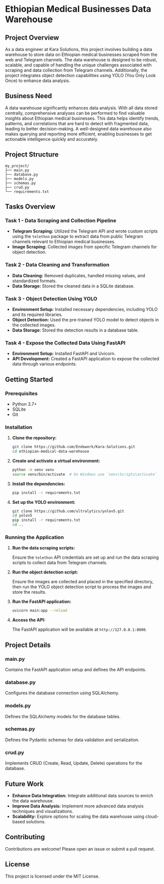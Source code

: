 # Ethiopian Medical Businesses Data Warehouse

## Project Overview

As a data engineer at Kara Solutions, this project involves building a data warehouse to store data on Ethiopian medical businesses scraped from the web and Telegram channels. The data warehouse is designed to be robust, scalable, and capable of handling the unique challenges associated with scraping and data collection from Telegram channels. Additionally, the project integrates object detection capabilities using YOLO (You Only Look Once) to enhance data analysis.

## Business Need

A data warehouse significantly enhances data analysis. With all data stored centrally, comprehensive analyses can be performed to find valuable insights about Ethiopian medical businesses. This data helps identify trends, patterns, and correlations that are hard to detect with fragmented data, leading to better decision-making. A well-designed data warehouse also makes querying and reporting more efficient, enabling businesses to get actionable intelligence quickly and accurately.

## Project Structure

```plaintext
my_project/
├── main.py
├── database.py
├── models.py
├── schemas.py
├── crud.py
└── requirements.txt
```

## Tasks Overview

### Task 1 - Data Scraping and Collection Pipeline

- **Telegram Scraping:** Utilized the Telegram API and wrote custom scripts using the `telethon` package to extract data from public Telegram channels relevant to Ethiopian medical businesses.
- **Image Scraping:** Collected images from specific Telegram channels for object detection.

### Task 2 - Data Cleaning and Transformation

- **Data Cleaning:** Removed duplicates, handled missing values, and standardized formats.
- **Data Storage:** Stored the cleaned data in a SQLite database.

### Task 3 - Object Detection Using YOLO

- **Environment Setup:** Installed necessary dependencies, including YOLO and its required libraries.
- **Object Detection:** Used the pre-trained YOLO model to detect objects in the collected images.
- **Data Storage:** Stored the detection results in a database table.

### Task 4 - Expose the Collected Data Using FastAPI

- **Environment Setup:** Installed FastAPI and Uvicorn.
- **API Development:** Created a FastAPI application to expose the collected data through various endpoints.

## Getting Started

### Prerequisites

- Python 3.7+
- SQLite
- Git

### Installation

1. **Clone the repository:**

   ```bash
   git clone https://github.com/Endework/Kara-Solutions.git
   cd ethiopian-medical-data-warehouse
   ```

2. **Create and activate a virtual environment:**

   ```bash
   python -m venv venv
   source venv/bin/activate  # On Windows use `venv\Scripts\activate`
   ```

3. **Install the dependencies:**

   ```bash
   pip install -r requirements.txt
   ```

4. **Set up the YOLO environment:**

   ```bash
   git clone https://github.com/ultralytics/yolov5.git
   cd yolov5
   pip install -r requirements.txt
   cd ..
   ```

### Running the Application

1. **Run the data scraping scripts:**

   Ensure the `telethon` API credentials are set up and run the data scraping scripts to collect data from Telegram channels.

2. **Run the object detection script:**

   Ensure the images are collected and placed in the specified directory, then run the YOLO object detection script to process the images and store the results.

3. **Run the FastAPI application:**

   ```bash
   uvicorn main:app --reload
   ```

4. **Access the API:**

   The FastAPI application will be available at `http://127.0.0.1:8000`.

## Project Details

### main.py

Contains the FastAPI application setup and defines the API endpoints.

### database.py

Configures the database connection using SQLAlchemy.

### models.py

Defines the SQLAlchemy models for the database tables.

### schemas.py

Defines the Pydantic schemas for data validation and serialization.

### crud.py

Implements CRUD (Create, Read, Update, Delete) operations for the database.

## Future Work

- **Enhance Data Integration:** Integrate additional data sources to enrich the data warehouse.
- **Improve Data Analysis:** Implement more advanced data analysis techniques and visualizations.
- **Scalability:** Explore options for scaling the data warehouse using cloud-based solutions.

## Contributing

Contributions are welcome! Please open an issue or submit a pull request.

## License

This project is licensed under the MIT License.


